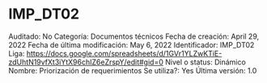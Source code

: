 # IMP_DT02

Auditado: No
Categoría: Documentos técnicos
Fecha de creación: April 29, 2022
Fecha de última modificación: May 6, 2022
Identificador: IMP_DT02
Liga: https://docs.google.com/spreadsheets/d/1GVr1YLZwKTiE-zdUhtN19vfXt3iYtX96chIZ6eZrspY/edit#gid=0
Nivel o status: Dinámico
Nombre: Priorización de requerimientos
Se utiliza?: Yes
Última versión: 1.0